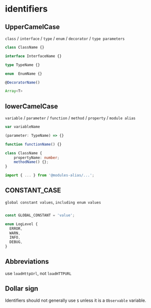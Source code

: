 
# identifiers

## UpperCamelCase

`class` / `interface` / `type` / `enum` / `decorator` / `type parameters`

```ts
class ClassName {}

interface InterfaceName {}

type TypeName {}

enum  EnumName {}

@DecoratorName()

Array<T>

```

## lowerCamelCase

`variable` / `parameter` / `function` / `method` / `property` / `module alias`

```ts
var variableName

(parameter: TypeName) => {}

function functionName() {}

class ClassName {
    propertyName: number;
    methodName() {};
}

import { ... } from '@modules-alias/...';

```

## CONSTANT_CASE

`global constant values`, `including enum values`

```ts

const GLOBAL_CONSTANT = 'value';

enum LogLevel {
  ERROR,
  WARN,
  INFO,
  DEBUG,
}

```


## Abbreviations

use `loadHttpUrl`, not `loadHTTPURL`

## Dollar sign

Identifiers should not generally use `$` unless it is a `Observable` variable.

